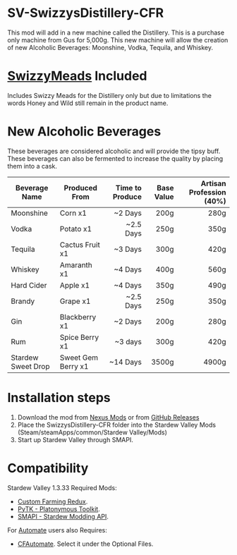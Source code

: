 SV-SwizzysDistillery-CFR
=
This mod will add in a new machine called the Distillery.  This is a purchase only machine from Gus for 5,000g.  This new machine will allow the creation of new Alcoholic Beverages: Moonshine, Vodka, Tequila, and Whiskey.

[SwizzyMeads](https://github.com/SwizzyStudios/SV-SwizzyMeads) Included
=
Includes Swizzy Meads for the Distillery only but due to limitations the words Honey and Wild still remain in the product name.

New Alcoholic Beverages
=
These beverages are considered alcoholic and will provide the tipsy buff.  These beverages can also be fermented to increase the quality by placing them into a cask.

| Beverage Name | Produced From | Time to Produce | Base Value | Artisan Profession (40%) |
|---------------|---------------|----------------:|-----------:|-------------------------:|
|Moonshine|Corn x1|~2 Days|200g|280g|
|Vodka|Potato x1|~2.5 Days|250g|350g|
|Tequila|Cactus Fruit x1|~3 Days|300g|420g|
|Whiskey|Amaranth x1|~4 Days|400g|560g|
|Hard Cider|Apple x1|~4 Days|350g|490g|
|Brandy|Grape x1|~2.5 Days|250g|350g|
|Gin|Blackberry x1|~2 Days|200g|280g|
|Rum|Spice Berry x1|~3 days|300g|420g|
|Stardew Sweet Drop|Sweet Gem Berry x1|~14 Days|3500g|4900g|


Installation steps
=
1. Download the mod from [Nexus Mods](https://www.nexusmods.com/stardewvalley/mods/3260) or from [GitHub Releases](https://github.com/SwizzyStudios/SV-SwizzysDistillery-CFR/releases/tag/1.0.0)
2. Place the SwizzysDistillery-CFR folder into the Stardew Valley Mods (Steam/steamApps/common/Stardew Valley/Mods)
3. Start up Stardew Valley through SMAPI.

Compatibility
=
Stardew Valley 1.3.33
Required Mods:
- [Custom Farming Redux](https://www.nexusmods.com/stardewvalley/mods/991).
- [PyTK - Platonymous Toolkit](https://www.nexusmods.com/stardewvalley/mods/1726).
- [SMAPI - Stardew Modding API](https://www.nexusmods.com/stardewvalley/mods/2400).

For [Automate](https://www.nexusmods.com/stardewvalley/mods/1063) users also Requires: 
- [CFAutomate](https://www.nexusmods.com/stardewvalley/mods/991?tab=files). Select it under the Optional Files.
